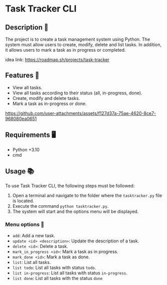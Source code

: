 
# Task Tracker CLI

## Description 📃

The project is to create a task management system using Python. The system must allow users to create, modify, delete and list tasks. In addition, it allows users to mark a task as in progress or completed.

idea link: https://roadmap.sh/projects/task-tracker


## Features 📝

- View all tasks.
- View all tasks according to their status (all, in-progress, done).
- Create, modify and delete tasks.
- Mark a task as in-progress or done.

https://github.com/user-attachments/assets/f127d37a-75ae-4620-8ce7-968080ea0651



## Requirements 🖥

- Python +3.10
- cmd

## Usage 📚

To use Task Tracker CLI, the following steps must be followed:

1. Open a terminal and navigate to the folder where the `tasktracker.py` file is located.
2. Execute the command `python tasktracker.py`.
3. The system will start and the options menu will be displayed.

### Menu options 👀

- `add`: Add a new task.
- `update <id> <description>`: Update the description of a task.
- `delete <id>`: Delete a task.
- `mark_in_progress <id>`: Mark a task as in progress.
- `mark_done <id>`: Mark a task as done.
- `list`: List all tasks.
- `list todo`: List all tasks with status `todo`.
- `list in-progress`: List all tasks with status `in-progress`.
- `list done`: List all tasks with the status `done`
